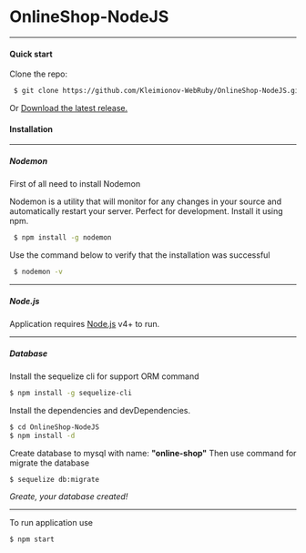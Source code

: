 # OnlineShop-NodeJS

---

#### Quick start

Clone the repo:

```sh
 $ git clone https://github.com/Kleimionov-WebRuby/OnlineShop-NodeJS.git
```

Or [Download the latest release.](https://github.com/Kleimionov-WebRuby/OnlineShop-NodeJS/archive/master.zip)

#### Installation

---

##### Nodemon

First of all need to install Nodemon

Nodemon is a utility that will monitor for any changes in your source and automatically restart your server. Perfect for development. Install it using npm.

```sh
 $ npm install -g nodemon
```

Use the command below to verify that the installation was successful

```sh
 $ nodemon -v
```

---

##### Node.js

Application requires [Node.js](https://nodejs.org/) v4+ to run.

---

##### Database

Install the sequelize cli for support ORM command

```sh
$ npm install -g sequelize-cli
```

Install the dependencies and devDependencies.

```sh
$ cd OnlineShop-NodeJS
$ npm install -d
```

Create database to mysql with name: **"online-shop"**
Then use command for migrate the database

```sh
$ sequelize db:migrate
```

_Greate, your database created!_

---

To run application use

```sh
$ npm start
```
